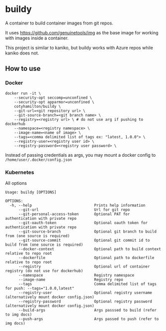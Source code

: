 # buildy

A container to build container images from git repos.

It uses https://github.com/genuinetools/img as the base image for working with images inside a container.

This project is similar to kaniko, but buildy works with Azure repos while kaniko does not.

## How to use

### Docker

```
docker run -it \
    --security-opt seccomp=unconfined \
    --security-opt apparmor=unconfined \
    cotyhamilton/buildy \
    --git-url=<git repository url> \
    --git-source-branch=<git branch name> \
    --registry=<registry url> \ # do not use arg if pushing to dockerhub
    --namespace=<registry namespace> \
    --image-name=<name of image> \
    --tags=<comma delimited list of tags ex: "latest, 1.0.0"> \
    --registry-user=<registry user id> \
    --registry-password=<registry user password> \
```

Instead of passing credentials as args, you may mount a docker config to `/home/user/.docker/config.json`

### Kubernetes

All options

```
Usage: buildy [OPTIONS]

OPTIONS:
  -h, --help                            Prints help information
      --git-url                         Url for git repo
      --git-personal-access-token       Optional PAT for authentication with private repo
      --git-oauth-token                 Optional oauth token for authentication with private repo
      --git-source-branch               Optional git branch to build from (one source is required)
      --git-source-commit               Optional git commit id to build from (one source is required)
      --docker-context                  Optional path to build context relative to repo root
      --dockerfile                      Optional path to dockerfile relative to repo root
      --registry                        Optional url of container registry (do not use for dockerhub)
      --namespace                       Registry namespace
      --image-name                      Registry repo
      --tags                            Comma delimited list of tags for push: --tags="1.0.0,latest"
      --registry-user                   Optional registry username (alternatively mount docker config.json)
      --registry-password               Optional registry password (alternatively mount docker config.json)
      --build-args                      Args passsed to build (refer to img docs)
      --push-args                       Args passed to push (refer to img docs)
```
